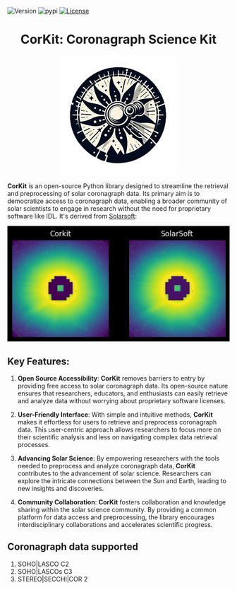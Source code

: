 
![Version](https://img.shields.io/badge/version-1.0.3-blue.svg)
![pypi](https://img.shields.io/pypi/pyversions/corkit)
[![License](https://img.shields.io/badge/License-MIT-yellow.svg)](https://opensource.org/licenses/MIT)

<h1 style="text-align:center;">CorKit: Coronagraph Science Kit</h1>

<div style="text-align:center;">
    <img src="https://github.com/Jorgedavyd/corkit/blob/main/docs/source/logo.png">
</div>

**CorKit** is an open-source Python library designed to streamline the retrieval and preprocessing of solar coronagraph data. Its primary aim is to democratize access to coronagraph data, enabling a broader community of solar scientists to engage in research without the need for proprietary software like IDL. It's derived from [Solarsoft](https://www.lmsal.com/solarsoft/):

<div style="text-align:center;">
    <img src="https://github.com/Jorgedavyd/corkit/blob/main/docs/examples/c2.png">
</div>

## Key Features:

1. **Open Source Accessibility**: **CorKit** removes barriers to entry by providing free access to solar coronagraph data. Its open-source nature ensures that researchers, educators, and enthusiasts can easily retrieve and analyze data without worrying about proprietary software licenses.

2. **User-Friendly Interface**: With simple and intuitive methods, **CorKit** makes it effortless for users to retrieve and preprocess coronagraph data. This user-centric approach allows researchers to focus more on their scientific analysis and less on navigating complex data retrieval processes.

3. **Advancing Solar Science**: By empowering researchers with the tools needed to preprocess and analyze coronagraph data, **CorKit** contributes to the advancement of solar science. Researchers can explore the intricate connections between the Sun and Earth, leading to new insights and discoveries.

4. **Community Collaboration**: **CorKit** fosters collaboration and knowledge sharing within the solar science community. By providing a common platform for data access and preprocessing, the library encourages interdisciplinary collaborations and accelerates scientific progress.

## Coronagraph data supported
1. SOHO|LASCO C2
2. SOHO|LASCOs C3
3. STEREO|SECCHI|COR 2


